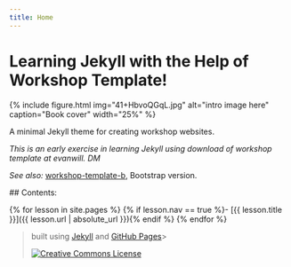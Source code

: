 ```yaml
---
title: Home
---
```


# Learning Jekyll with the Help of Workshop Template!

{% include figure.html img="41+HbvoQGqL.jpg" alt="intro image here" caption="Book cover" width="25%" %}

A minimal Jekyll theme for creating workshop websites.

*This is an early exercise in learning Jekyll using download of workshop template at evanwill. DM*

*See also:* [workshop-template-b](https://evanwill.github.io/workshop-template-b/), Bootstrap version.

<div class="toc" markdown="1">
## Contents:

{% for lesson in site.pages %}
{% if lesson.nav == true %}- [{{ lesson.title }}]({{ lesson.url | absolute_url }}){% endif %}
{% endfor %}
</div>

> built using [Jekyll](https://jekyllrb.com/) and [GitHub Pages](https://pages.github.com/)>
>
> <a href="http://creativecommons.org/licenses/by-sa/4.0/" rel="license"><img style="border-width: 0;" src="https://i.creativecommons.org/l/by-sa/4.0/88x31.png" alt="Creative Commons License" /></a>
